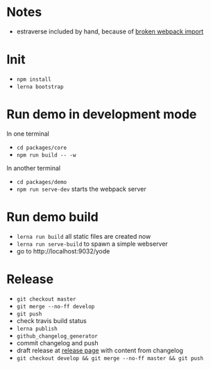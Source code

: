 # Notes

* estraverse included by hand, because of [broken webpack import](https://github.com/estools/estraverse/issues/50 )

# Init

* `npm install`
* `lerna bootstrap`

# Run demo in development mode

In one terminal

* `cd packages/core`
* `npm run build -- -w`

In another terminal

* `cd packages/demo`
* `npm run serve-dev` starts the webpack server

# Run demo build

* `lerna run build` all static files are created now
* `lerna run serve-build` to spawn a simple webserver
* go to http://localhost:9032/yode

# Release

* `git checkout master`
* `git merge --no-ff develop`
* `git push`
* check travis build status
* `lerna publish`
* `github_changelog_generator`
* commit changelog and push
* draft release at [release page](https://github.com/hoschi/yode/releases ) with content from changelog
* `git checkout develop && git merge --no-ff master && git push`
